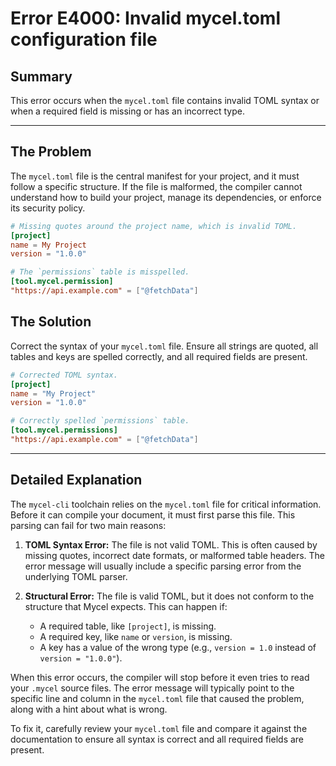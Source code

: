 # Error E4000: Invalid mycel.toml configuration file

## Summary

This error occurs when the `mycel.toml` file contains invalid TOML syntax or when a required field is missing or has an incorrect type.

---

## The Problem

The `mycel.toml` file is the central manifest for your project, and it must follow a specific structure. If the file is malformed, the compiler cannot understand how to build your project, manage its dependencies, or enforce its security policy.

```toml
# Missing quotes around the project name, which is invalid TOML.
[project]
name = My Project
version = "1.0.0"

# The `permissions` table is misspelled.
[tool.mycel.permission]
"https://api.example.com" = ["@fetchData"]
```

## The Solution

Correct the syntax of your `mycel.toml` file. Ensure all strings are quoted, all tables and keys are spelled correctly, and all required fields are present.

```toml
# Corrected TOML syntax.
[project]
name = "My Project"
version = "1.0.0"

# Correctly spelled `permissions` table.
[tool.mycel.permissions]
"https://api.example.com" = ["@fetchData"]
```

---

## Detailed Explanation

The `mycel-cli` toolchain relies on the `mycel.toml` file for critical information. Before it can compile your document, it must first parse this file. This parsing can fail for two main reasons:

1.  **TOML Syntax Error:** The file is not valid TOML. This is often caused by missing quotes, incorrect date formats, or malformed table headers. The error message will usually include a specific parsing error from the underlying TOML parser.

2.  **Structural Error:** The file is valid TOML, but it does not conform to the structure that Mycel expects. This can happen if:
    *   A required table, like `[project]`, is missing.
    *   A required key, like `name` or `version`, is missing.
    *   A key has a value of the wrong type (e.g., `version = 1.0` instead of `version = "1.0.0"`).

When this error occurs, the compiler will stop before it even tries to read your `.mycel` source files. The error message will typically point to the specific line and column in the `mycel.toml` file that caused the problem, along with a hint about what is wrong.

To fix it, carefully review your `mycel.toml` file and compare it against the documentation to ensure all syntax is correct and all required fields are present.
